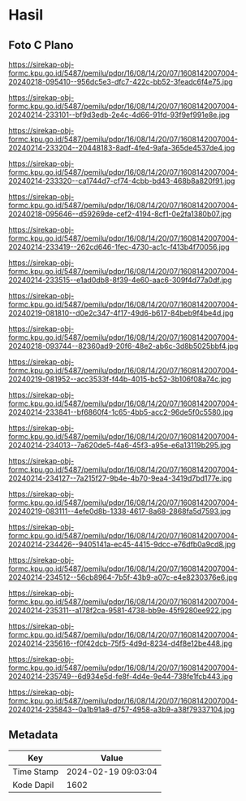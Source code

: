 # Hasil

## Foto C Plano

https://sirekap-obj-formc.kpu.go.id/5487/pemilu/pdpr/16/08/14/20/07/1608142007004-20240218-095410--956dc5e3-dfc7-422c-bb52-3feadc6f4e75.jpg

https://sirekap-obj-formc.kpu.go.id/5487/pemilu/pdpr/16/08/14/20/07/1608142007004-20240214-233101--bf9d3edb-2e4c-4d66-91fd-93f9ef991e8e.jpg

https://sirekap-obj-formc.kpu.go.id/5487/pemilu/pdpr/16/08/14/20/07/1608142007004-20240214-233204--20448183-8adf-4fe4-9afa-365de4537de4.jpg

https://sirekap-obj-formc.kpu.go.id/5487/pemilu/pdpr/16/08/14/20/07/1608142007004-20240214-233320--ca1744d7-cf74-4cbb-bd43-468b8a820f91.jpg

https://sirekap-obj-formc.kpu.go.id/5487/pemilu/pdpr/16/08/14/20/07/1608142007004-20240218-095646--d59269de-cef2-4194-8cf1-0e2fa1380b07.jpg

https://sirekap-obj-formc.kpu.go.id/5487/pemilu/pdpr/16/08/14/20/07/1608142007004-20240214-233419--262cd646-1fec-4730-ac1c-f413b4f70056.jpg

https://sirekap-obj-formc.kpu.go.id/5487/pemilu/pdpr/16/08/14/20/07/1608142007004-20240214-233515--e1ad0db8-8f39-4e60-aac6-309f4d77a0df.jpg

https://sirekap-obj-formc.kpu.go.id/5487/pemilu/pdpr/16/08/14/20/07/1608142007004-20240219-081810--d0e2c347-4f17-49d6-b617-84beb9f4be4d.jpg

https://sirekap-obj-formc.kpu.go.id/5487/pemilu/pdpr/16/08/14/20/07/1608142007004-20240218-093744--82360ad9-20f6-48e2-ab6c-3d8b5025bbf4.jpg

https://sirekap-obj-formc.kpu.go.id/5487/pemilu/pdpr/16/08/14/20/07/1608142007004-20240219-081952--acc3533f-f44b-4015-bc52-3b106f08a74c.jpg

https://sirekap-obj-formc.kpu.go.id/5487/pemilu/pdpr/16/08/14/20/07/1608142007004-20240214-233841--bf6860f4-1c65-4bb5-acc2-96de5f0c5580.jpg

https://sirekap-obj-formc.kpu.go.id/5487/pemilu/pdpr/16/08/14/20/07/1608142007004-20240214-234013--7a620de5-f4a6-45f3-a95e-e6a13119b295.jpg

https://sirekap-obj-formc.kpu.go.id/5487/pemilu/pdpr/16/08/14/20/07/1608142007004-20240214-234127--7a215f27-9b4e-4b70-9ea4-3419d7bd177e.jpg

https://sirekap-obj-formc.kpu.go.id/5487/pemilu/pdpr/16/08/14/20/07/1608142007004-20240219-083111--4efe0d8b-1338-4617-8a68-2868fa5d7593.jpg

https://sirekap-obj-formc.kpu.go.id/5487/pemilu/pdpr/16/08/14/20/07/1608142007004-20240214-234426--9405141a-ec45-4415-9dcc-e76dfb0a9cd8.jpg

https://sirekap-obj-formc.kpu.go.id/5487/pemilu/pdpr/16/08/14/20/07/1608142007004-20240214-234512--56cb8964-7b5f-43b9-a07c-e4e8230376e6.jpg

https://sirekap-obj-formc.kpu.go.id/5487/pemilu/pdpr/16/08/14/20/07/1608142007004-20240214-235311--a178f2ca-9581-4738-bb9e-45f9280ee922.jpg

https://sirekap-obj-formc.kpu.go.id/5487/pemilu/pdpr/16/08/14/20/07/1608142007004-20240214-235616--f0f42dcb-75f5-4d9d-8234-d4f8e12be448.jpg

https://sirekap-obj-formc.kpu.go.id/5487/pemilu/pdpr/16/08/14/20/07/1608142007004-20240214-235749--6d934e5d-fe8f-4d4e-9e44-738fe1fcb443.jpg

https://sirekap-obj-formc.kpu.go.id/5487/pemilu/pdpr/16/08/14/20/07/1608142007004-20240214-235843--0a1b91a8-d757-4958-a3b9-a38f79337104.jpg


## Metadata

| Key        | Value               |
| ---------- | ------------------- |
| Time Stamp | 2024-02-19 09:03:04 |
| Kode Dapil | 1602                |



